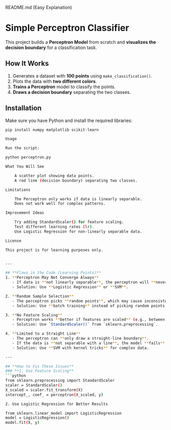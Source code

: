 README.md (Easy Explanation)

# Simple Perceptron Classifier

This project builds a **Perceptron Model** from scratch and **visualizes the decision boundary** for a classification task.

## **How It Works**
1. Generates a dataset with **100 points** using `make_classification()`.
2. Plots the data with **two different colors**.
3. **Trains a Perceptron** model to classify the points.
4. **Draws a decision boundary** separating the two classes.

## **Installation**
Make sure you have Python and install the required libraries:

```bash
pip install numpy matplotlib scikit-learn

Usage

Run the script:

python perceptron.py

What You Will See

    A scatter plot showing data points.
    A red line (decision boundary) separating two classes.

Limitations

    The Perceptron only works if data is linearly separable.
    Does not work well for complex patterns.

Improvement Ideas

    Try adding StandardScaler() for feature scaling.
    Test different learning rates (lr).
    Use Logistic Regression for non-linearly separable data.

License

This project is for learning purposes only.


---

## **Flaws in the Code (Learning Points)**
1. **Perceptron May Not Converge Always**  
   - If data is **not linearly separable**, the perceptron will **never stop updating weights**.
   - Solution: Use **Logistic Regression** or **SVM**.

2. **Random Sample Selection**  
   - The perceptron picks **random points**, which may cause inconsistent results.
   - Solution: Use **batch training** instead of picking random points.

3. **No Feature Scaling**  
   - Perceptron works **better if features are scaled** (e.g., between -1 and 1).
   - Solution: Use `StandardScaler()` from `sklearn.preprocessing`.

4. **Limited to a Straight Line**  
   - The perceptron can **only draw a straight-line boundary**.
   - If the data is **not separable with a line**, the model **fails**.
   - Solution: Use **SVM with kernel tricks** for complex data.

---

## **How to Fix These Issues**
### **1. Use Feature Scaling**
```python
from sklearn.preprocessing import StandardScaler
scaler = StandardScaler()
X_scaled = scaler.fit_transform(X)
intercept_, coef_ = perceptron(X_scaled, y)

2. Use Logistic Regression for Better Results

from sklearn.linear_model import LogisticRegression
model = LogisticRegression()
model.fit(X, y)
